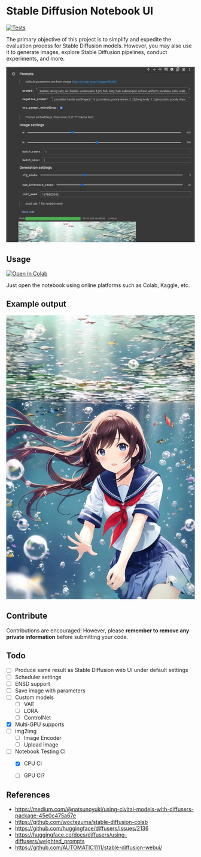 # Stable Diffusion Notebook UI

[![Tests](https://github.com/ArchieMeng/stable-diffusion-notebookui/actions/workflows/run_tests.yaml/badge.svg)](https://github.com/ArchieMeng/stable-diffusion-notebookui/actions/workflows/run_tests.yaml)

The primary objective of this project is to simplify and expedite the evaluation process for Stable Diffusion models. However, you may also use it to generate images, explore Stable Diffusion pipelines, conduct  experiments, and more.

![Screenshot_%Y%M%D_%H%m%S-1](assets/colab-example.jpg)

## Usage

[![Open In Colab](https://colab.research.google.com/assets/colab-badge.svg)](https://colab.research.google.com/github/ArchieMeng/stable-diffusion-notebookui/blob/master/stable_diffusion_notebookui.ipynb)

Just open the notebook using online platforms such as Colab, Kaggle, etc.

## Example output

![output](assets/output.png)

## Contribute

Contributions are encouraged! However, please **remember to remove any private information** before submitting your code.

## Todo

- [ ] Produce same result as Stable Diffusion web UI under default settings
- [ ] Scheduler settings
- [ ] ENSD support
- [ ] Save image with parameters
- [ ] Custom models
  - [ ] VAE
  - [ ] LORA
  - [ ] ControlNet

- [x] Multi-GPU supports
- [ ] img2img
  - [ ] Image Encoder
  - [ ] Upload image
- [ ] Notebook Testing CI
  - [x] CPU CI
  - [ ] GPU CI?




## References

-  https://medium.com/@natsunoyuki/using-civitai-models-with-diffusers-package-45e0c475a67e
- https://github.com/woctezuma/stable-diffusion-colab
- https://github.com/huggingface/diffusers/issues/2136
- https://huggingface.co/docs/diffusers/using-diffusers/weighted_prompts
- https://github.com/AUTOMATIC1111/stable-diffusion-webui/
